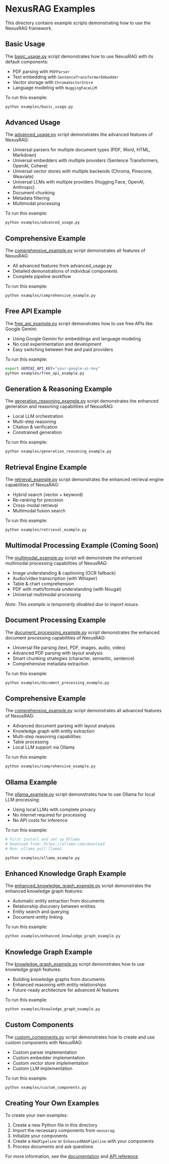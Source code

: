 # NexusRAG Examples

This directory contains example scripts demonstrating how to use the NexusRAG framework.

## Basic Usage

The [basic_usage.py](basic_usage.py) script demonstrates how to use NexusRAG with its default components:

- PDF parsing with `PDFParser`
- Text embedding with `SentenceTransformerEmbedder`
- Vector storage with `ChromaVectorStore`
- Language modeling with `HuggingFaceLLM`

To run this example:

```bash
python examples/basic_usage.py
```

## Advanced Usage

The [advanced_usage.py](advanced_usage.py) script demonstrates the advanced features of NexusRAG:

- Universal parsers for multiple document types (PDF, Word, HTML, Markdown)
- Universal embedders with multiple providers (Sentence Transformers, OpenAI, Cohere)
- Universal vector stores with multiple backends (Chroma, Pinecone, Weaviate)
- Universal LLMs with multiple providers (Hugging Face, OpenAI, Anthropic)
- Document chunking
- Metadata filtering
- Multimodal processing

To run this example:

```bash
python examples/advanced_usage.py
```

## Comprehensive Example

The [comprehensive_example.py](comprehensive_example.py) script demonstrates all features of NexusRAG:

- All advanced features from advanced_usage.py
- Detailed demonstrations of individual components
- Complete pipeline workflow

To run this example:

```bash
python examples/comprehensive_example.py
```

## Free API Example

The [free_api_example.py](free_api_example.py) script demonstrates how to use free APIs like Google Gemini:

- Using Google Gemini for embeddings and language modeling
- No cost experimentation and development
- Easy switching between free and paid providers

To run this example:

```bash
export GEMINI_API_KEY="your-google-ai-key"
python examples/free_api_example.py
```

## Generation & Reasoning Example

The [generation_reasoning_example.py](generation_reasoning_example.py) script demonstrates the enhanced generation and reasoning capabilities of NexusRAG:

- Local LLM orchestration
- Multi-step reasoning
- Citation & verification
- Constrained generation

To run this example:

```bash
python examples/generation_reasoning_example.py
```

## Retrieval Engine Example

The [retrieval_example.py](retrieval_example.py) script demonstrates the enhanced retrieval engine capabilities of NexusRAG:

- Hybrid search (vector + keyword)
- Re-ranking for precision
- Cross-modal retrieval
- Multimodal fusion search

To run this example:

```bash
python examples/retrieval_example.py
```

## Multimodal Processing Example (Coming Soon)

The [multimodal_example.py](multimodal_example.py) script will demonstrate the enhanced multimodal processing capabilities of NexusRAG:

- Image understanding & captioning (OCR fallback)
- Audio/video transcription (with Whisper)
- Table & chart comprehension
- PDF with math/formula understanding (with Nougat)
- Universal multimodal processing

*Note: This example is temporarily disabled due to import issues.*

## Document Processing Example

The [document_processing_example.py](document_processing_example.py) script demonstrates the enhanced document processing capabilities of NexusRAG:

- Universal file parsing (text, PDF, images, audio, video)
- Advanced PDF parsing with layout analysis
- Smart chunking strategies (character, semantic, sentence)
- Comprehensive metadata extraction

To run this example:

```bash
python examples/document_processing_example.py
```

## Comprehensive Example

The [comprehensive_example.py](comprehensive_example.py) script demonstrates all advanced features of NexusRAG:

- Advanced document parsing with layout analysis
- Knowledge graph with entity extraction
- Multi-step reasoning capabilities
- Table processing
- Local LLM support via Ollama

To run this example:

```bash
python examples/comprehensive_example.py
```

## Ollama Example

The [ollama_example.py](ollama_example.py) script demonstrates how to use Ollama for local LLM processing:

- Using local LLMs with complete privacy
- No internet required for processing
- No API costs for inference

To run this example:

```bash
# First install and set up Ollama
# Download from: https://ollama.com/download
# Run: ollama pull llama2

python examples/ollama_example.py
```

## Enhanced Knowledge Graph Example

The [enhanced_knowledge_graph_example.py](enhanced_knowledge_graph_example.py) script demonstrates the enhanced knowledge graph features:

- Automatic entity extraction from documents
- Relationship discovery between entities
- Entity search and querying
- Document-entity linking

To run this example:

```bash
python examples/enhanced_knowledge_graph_example.py
```

## Knowledge Graph Example

The [knowledge_graph_example.py](knowledge_graph_example.py) script demonstrates how to use knowledge graph features:

- Building knowledge graphs from documents
- Enhanced reasoning with entity relationships
- Future-ready architecture for advanced AI features

To run this example:

```bash
python examples/knowledge_graph_example.py
```

## Custom Components

The [custom_components.py](custom_components.py) script demonstrates how to create and use custom components with NexusRAG:

- Custom parser implementation
- Custom embedder implementation
- Custom vector store implementation
- Custom LLM implementation

To run this example:

```bash
python examples/custom_components.py
```

## Creating Your Own Examples

To create your own examples:

1. Create a new Python file in this directory
2. Import the necessary components from `nexusrag`
3. Initialize your components
4. Create a `RAGPipeline` or `EnhancedRAGPipeline` with your components
5. Process documents and ask questions

For more information, see the [documentation](../docs/) and [API reference](../docs/api/).
